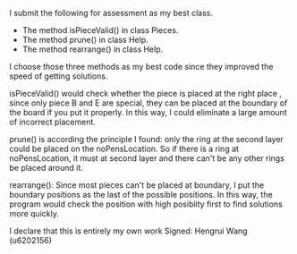 I submit the following for assessment as my best class.

* The method isPieceValid() in class Pieces.
* The method prune() in class Help.
* The method rearrange() in class Help.

I choose those three methods as my best code since they improved
the speed of getting solutions.

isPieceValid() would check whether the piece is placed at the right place
, since only piece B and E are special, they can be placed at the boundary of the board if you put it properly. 
 In this way, I could eliminate a large amount of incorrect placement.

prune() is according the principle I found: only the ring at the second layer could be placed on the  noPensLocation.
So if there is a ring at noPensLocation, it must at second layer and there can't be any other rings be placed around it.

rearrange(): Since most pieces can't be placed at boundary, I put the boundary positions as the last of the possible positions.
In this way, the program would check the position with high posiblity first to find solutions more quickly.

I declare that this is entirely my own work
Signed: Hengrui Wang (u6202156)
